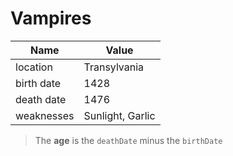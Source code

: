 <!--
  Once a upon a time...
-->

# Vampires

| Name       | Value            |
|------------|------------------|
| location   | Transylvania     |
| birth date | 1428             |
| death date | 1476             |
| weaknesses | Sunlight, Garlic |

<!-- ...There was a guy named Vlad -->

> The **age** is the `deathDate` minus the `birthDate`
